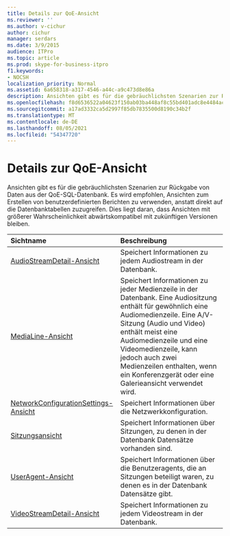 ```yaml
---
title: Details zur QoE-Ansicht
ms.reviewer: ''
ms.author: v-cichur
author: cichur
manager: serdars
ms.date: 3/9/2015
audience: ITPro
ms.topic: article
ms.prod: skype-for-business-itpro
f1.keywords:
- NOCSH
localization_priority: Normal
ms.assetid: 6a658318-a317-4546-a44c-a9c473d8e86a
description: Ansichten gibt es für die gebräuchlichsten Szenarien zur Rückgabe von Daten aus der QoE-SQL-Datenbank. Es wird empfohlen, Ansichten zum Erstellen von benutzerdefinierten Berichten zu verwenden, anstatt direkt auf die Datenbanktabellen zuzugreifen. Dies liegt daran, dass Ansichten mit größerer Wahrscheinlichkeit abwärtskompatibel mit zukünftigen Versionen bleiben.
ms.openlocfilehash: f8d6536522a04623f150ab03ba448af8c55bd401adc8e4484ac47d1cf48ccffa
ms.sourcegitcommit: a17ad3332ca5d2997f85db7835500d8190c34b2f
ms.translationtype: MT
ms.contentlocale: de-DE
ms.lasthandoff: 08/05/2021
ms.locfileid: "54347720"
---
```

# <a name="qoe-view-details"></a>Details zur QoE-Ansicht
 
Ansichten gibt es für die gebräuchlichsten Szenarien zur Rückgabe von Daten aus der QoE-SQL-Datenbank. Es wird empfohlen, Ansichten zum Erstellen von benutzerdefinierten Berichten zu verwenden, anstatt direkt auf die Datenbanktabellen zuzugreifen. Dies liegt daran, dass Ansichten mit größerer Wahrscheinlichkeit abwärtskompatibel mit zukünftigen Versionen bleiben.
  
|**Sichtname**|**Beschreibung**|
|:-----|:-----|
|[AudioStreamDetail-Ansicht](audiostreamdetail.md) <br/> |Speichert Informationen zu jedem Audiostream in der Datenbank.  <br/> |
|[MediaLine-Ansicht](medialine.md) <br/> |Speichert Informationen zu jeder Medienzeile in der Datenbank. Eine Audiositzung enthält für gewöhnlich eine Audiomedienzeile. Eine A/V-Sitzung (Audio und Video) enthält meist eine Audiomedienzeile und eine Videomedienzeile, kann jedoch auch zwei Medienzeilen enthalten, wenn ein Konferenzgerät oder eine Galerieansicht verwendet wird.  <br/> |
|[NetworkConfigurationSettings-Ansicht](networkconfigurationsettings.md) <br/> |Speichert Informationen über die Netzwerkkonfiguration.  <br/> |
|[Sitzungsansicht](session-0.md) <br/> |Speichert Informationen über Sitzungen, zu denen in der Datenbank Datensätze vorhanden sind.  <br/> |
|[UserAgent-Ansicht](useragent-0.md) <br/> |Speichert Informationen über die Benutzeragents, die an Sitzungen beteiligt waren, zu denen es in der Datenbank Datensätze gibt.  <br/> |
|[VideoStreamDetail-Ansicht](videostreamdetail.md) <br/> |Speichert Informationen zu jedem Videostream in der Datenbank.  <br/> |
   

